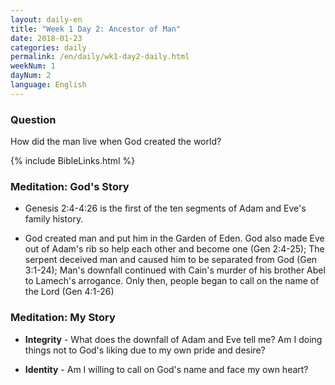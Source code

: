 ```yaml
---
layout: daily-en
title: "Week 1 Day 2: Ancestor of Man"
date: 2018-01-23
categories: daily
permalink: /en/daily/wk1-day2-daily.html
weekNum: 1
dayNum: 2
language: English
---
```


### Question     
How did the man live when God created the world?

{% include BibleLinks.html %} 

### Meditation: God's Story   
+ Genesis 2:4-4:26 is the first of the ten segments of Adam and Eve's family history. 

+ God created man and put him in the Garden of Eden. God also made Eve out of Adam's rib so help each other and become one (Gen 2:4-25); The serpent deceived man and caused him to be separated from God (Gen 3:1-24); Man's downfall continued with Cain's murder of his brother Abel to Lamech's arrogance. Only then, people began to call on the name of the Lord (Gen 4:1-26)  

### Meditation: My Story   
+ **Integrity** - What does the downfall of Adam and Eve tell me? Am I doing things not to God's liking due to my own pride and desire? 

+ **Identity** - Am I willing to call on God's name and face my own heart? 
